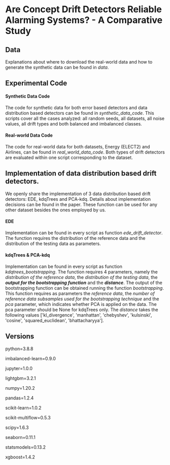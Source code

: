 # Are Concept Drift Detectors Reliable Alarming Systems? - A Comparative Study
## Data 
Explanations about where to download the real-world data and how to generate the synthetic data can be found in _data_.
## Experimental Code
#### Synthetic Data Code
The code for synthetic data for both error based detectors and data distribution based detectors can be found in _synthetic_data_code_. This scripts cover all the cases analyzed: all random seeds, all datasets, all noise values, all drift types and both balanced and imbalanced classes.
#### Real-world Data Code
The code for real-world data for both datasets, Energy (ELECT2) and Airlines, can be found in _real_world_data_code_. Both types of drift detectors are evaluated within one script corresponding to the dataset.
## Implementation of data distribution based drift detectors.
We openly share the implementation of 3 data distribution based drift detectors: EDE, kdqTrees and PCA-kdq. Details about implementation decisions can be found in the paper. These function can be used for any other dataset besides the ones employed by us.
#### EDE
Implementation can be found in every script as function _ede_drift_detector_. The function requires the distribution of the reference data and the distribution of the testing data as parameters.
#### kdqTrees & PCA-kdq
Implementation can be found in every script as function _kdqtrees_bootstrapping_. The function requires 4 parameters, namely the _distribution of the reference data_, the _distribution of the testing data_, the _**output for the bootstrapping function**_ and the _**distance**_. The output of the bootstrapping function can be obtained running the function _bootstrapping_. This function requires as parameters the _reference data_, the _number of reference data subsamples used for the bootstrapping technique_ and the _pca_ parameter, which indicates whether PCA is applied on the data. The pca parameter should be None for kdqTrees only. The _distance_ takes the following values ['kl_divergence', 'manhattan', 'chebyshev', 'kulsinski', 'cosine', 'squared_euclidean', 'bhattacharyya'].
## Versions
python=3.8.8 

imbalanced-learn=0.9.0

jupyter=1.0.0

lightgbm=3.2.1

numpy=1.20.2

pandas=1.2.4

scikit-learn=1.0.2

scikit-multiflow=0.5.3

scipy=1.6.3

seaborn=0.11.1

statsmodels=0.13.2

xgboost=1.4.2


